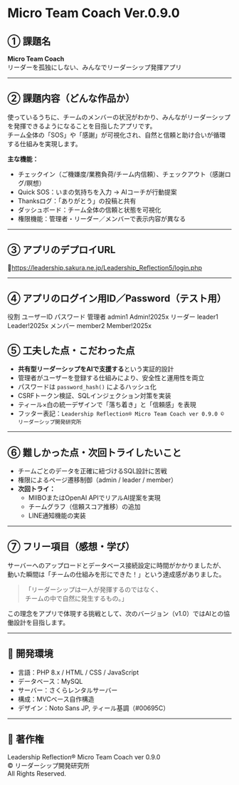# Micro Team Coach Ver.0.9.0

## ① 課題名
**Micro Team Coach**  
リーダーを孤独にしない、みんなでリーダーシップ発揮アプリ

---

## ② 課題内容（どんな作品か）
使っているうちに、チームのメンバーの状況がわかり、みんながリーダーシップを発揮できるようになることを目指したアプリです。  
チーム全体の「SOS」や「感謝」が可視化され、自然と信頼と助け合いが循環する仕組みを実現します。  

**主な機能：**
- チェックイン（ご機嫌度/業務負荷/チーム内信頼）、チェックアウト（感謝ログ/瞑想）
- Quick SOS：いまの気持ちを入力 → AIコーチが行動提案  
- Thanksログ：「ありがとう」の投稿と共有  
- ダッシュボード：チーム全体の信頼と状態を可視化  
- 権限機能：管理者・リーダー／メンバーで表示内容が異なる  

---

## ③ アプリのデプロイURL
🔗https://leadership.sakura.ne.jp/Leadership_Reflection5/login.php

---

## ④ アプリのログイン用ID／Password（テスト用）

役割	ユーザーID	パスワード
管理者	admin1	Admin!2025x
リーダー	leader1	Leader!2025x
メンバー	member2	Member!2025x

## ⑤ 工夫した点・こだわった点
- **共有型リーダーシップをAIで支援する**という実証的設計  
- 管理者がユーザーを登録する仕組みにより、安全性と運用性を両立  
- パスワードは `password_hash()` によるハッシュ化  
- CSRFトークン検証、SQLインジェクション対策を実装  
- ティール×白の統一デザインで「落ち着き」と「信頼感」を表現  
- フッター表記：`Leadership Reflection® Micro Team Coach ver 0.9.0 © リーダーシップ開発研究所`

---

## ⑥ 難しかった点・次回トライしたいこと
- チームごとのデータを正確に紐づけるSQL設計に苦戦  
- 権限によるページ遷移制御（admin / leader / member）  
- **次回トライ：**
  - MIIBOまたはOpenAI APIでリアルAI提案を実現  
  - チームグラフ（信頼スコア推移）の追加  
  - LINE通知機能の実装  

---

## ⑦ フリー項目（感想・学び）
サーバーへのアップロードとデータベース接続設定に時間がかかりましたが、  
動いた瞬間は「チームの仕組みを形にできた！」という達成感がありました。  

> 「リーダーシップは一人が発揮するのではなく、  
> チームの中で自然に発生するもの。」  

この理念をアプリで体現する挑戦として、次のバージョン（v1.0）ではAIとの協働設計を目指します。  

---

## 🧪 開発環境
- 言語：PHP 8.x / HTML / CSS / JavaScript  
- データベース：MySQL  
- サーバー：さくらレンタルサーバー  
- 構成：MVCベース自作構造  
- デザイン：Noto Sans JP, ティール基調（#00695C）  

---

## 🪪 著作権
Leadership Reflection® 
Micro Team Coach ver 0.9.0  
© リーダーシップ開発研究所  
All Rights Reserved.
